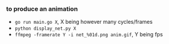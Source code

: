 ### to produce an animation

- `go run main.go X`, X being however many cycles/frames
- `python display_net.py X`
- `ffmpeg -framerate Y -i net_%01d.png anim.gif`, Y being fps